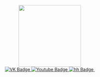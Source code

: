 <div id="header" align="center">
  <img src="https://media.giphy.com/media/wUekZ8kF515hluZBKc/giphy.gif" width="200"/>
  <div id="badges">
  <a href="https://vk.com/anry_storm">
    <img src="https://img.shields.io/badge/VK-blue?style=for-the-badge&logo=VK&logoColor=white" alt="VK Badge"/>
  </a>
  <a href="https://www.youtube.com/channel/UCuH9GR-lTSrQ3tRW0zdZwbQ">
    <img src="https://img.shields.io/badge/YouTube-red?style=for-the-badge&logo=youtube&logoColor=white" alt="Youtube Badge"/>
  </a>
  <a href="https://novorossiysk.hh.ru/resume/768f148cff0b76fb820039ed1f673035364b52">
    <img src="https://img.shields.io/badge/hh-darkred?style=for-the-badge&logo=hh&logoColor=white" alt="hh Badge"/>
  </a>
    <img src="https://komarev.com/ghpvc/?username=AnryStorm&style=flat-square&color=blue" alt=""/>
</div>
